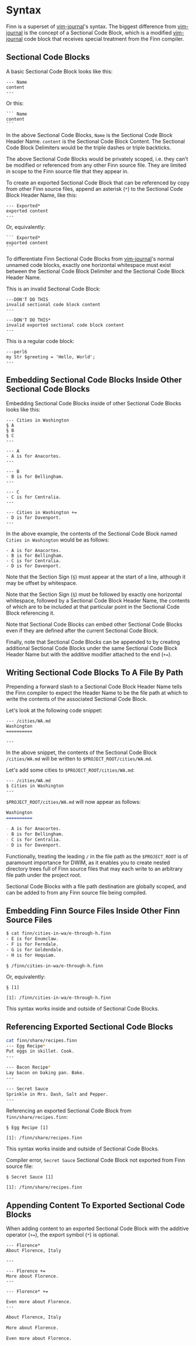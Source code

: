 Syntax
======

Finn is a superset of [vim-journal]'s syntax. The biggest difference
from [vim-journal] is the concept of a Sectional Code Block, which is a
modified [vim-journal] code block that receives special treatment from
the Finn compiler.


Sectional Code Blocks
---------------------

A basic Sectional Code Block looks like this:

```finn
--- Name
content
---
```

Or this:

    ``` Name
    content
    ```

In the above Sectional Code Blocks, `Name` is the Sectional Code Block
Header Name. `content` is the Sectional Code Block Content. The Sectional
Code Block Delimiters would be the triple dashes or triple backticks.

The above Sectional Code Blocks would be privately scoped, i.e. they
can't be modified or referenced from any other Finn source file. They
are limited in scope to the Finn source file that they appear in.

To create an exported Sectional Code Block that can be referenced by copy
from other Finn source files, append an asterisk (`*`) to the Sectional
Code Block Header Name, like this:

```finn
--- Exported*
exported content
---
```

Or, equivalently:

    ``` Exported*
    exported content
    ```

To differentiate Finn Sectional Code Blocks from [vim-journal]'s normal
unnamed code blocks, exactly one horizontal whitespace must exist
between the Sectional Code Block Delimiter and the Sectional Code Block
Header Name.

This is an invalid Sectional Code Block:

```finn
---DON'T DO THIS
invalid sectional code block content
---
```

```finn
---DON'T DO THIS*
invalid exported sectional code block content
---
```

This is a regular code block:

```finn
---perl6
my Str $greeting = 'Hello, World';
---
```


Embedding Sectional Code Blocks Inside Other Sectional Code Blocks
------------------------------------------------------------------

Embedding Sectional Code Blocks inside of other Sectional Code Blocks
looks like this:

```finn
--- Cities in Washington
§ A
§ B
§ C
---

--- A
- A is for Anacortes.
---

--- B
- B is for Bellingham.
---

--- C
- C is for Centralia.
---

--- Cities in Washington +=
- D is for Davenport.
---
```

In the above example, the contents of the Sectional Code Block named
`Cities in Washington` would be as follows:

```
- A is for Anacortes.
- B is for Bellingham.
- C is for Centralia.
- D is for Davenport.
```

Note that the Section Sign (`§`) must appear at the start of a line,
although it may be offset by whitespace.

Note that the Section Sign (`§`) must be followed by exactly one
horizontal whitespace, followed by a Sectional Code Block Header Name,
the contents of which are to be included at that particular point in
the Sectional Code Block referencing it.

Note that Sectional Code Blocks can embed other Sectional Code Blocks
even if they are defined after the current Sectional Code Block.

Finally, note that Sectional Code Blocks can be appended to by creating
additional Sectional Code Blocks under the same Sectional Code Block
Header Name but with the additive modifier attached to the end (`+=`).


Writing Sectional Code Blocks To A File By Path
-----------------------------------------------

Prepending a forward slash to a Sectional Code Block Header Name tells
the Finn compiler to expect the Header Name to be the file path at which
to write the contents of the associated Sectional Code Block.

Let's look at the following code snippet:

```finn
--- /cities/WA.md
Washington
==========

---
```

In the above snippet, the contents of the Sectional Code Block
`/cities/WA.md` will be written to `$PROJECT_ROOT/cities/WA.md`.

Let's add some cities to `$PROJECT_ROOT/cities/WA.md`:

```finn
--- /cities/WA.md
§ Cities in Washington
---
```

`$PROJECT_ROOT/cities/WA.md` will now appear as follows:

```markdown
Washington
==========

- A is for Anacortes.
- B is for Bellingham.
- C is for Centralia.
- D is for Davenport.
```

Functionally, treating the leading `/` in the file path as the
`$PROJECT_ROOT` is of paramount importance for DWIM, as it enables you
to create nested directory trees full of Finn source files that may each
write to an arbitrary file path under the project root.

Sectional Code Blocks with a file path destination are globally scoped,
and can be added to from any Finn source file being compiled.


Embedding Finn Source Files Inside Other Finn Source Files
----------------------------------------------------------

```sh
$ cat finn/cities-in-wa/e-through-h.finn
- E is for Enumclaw.
- F is for Ferndale.
- G is for Goldendale.
- H is for Hoquiam.
```

```finn
§ /finn/cities-in-wa/e-through-h.finn
```

Or, equivalently:

```finn
§ [1]

[1]: /finn/cities-in-wa/e-through-h.finn
```

This syntax works inside and outside of Sectional Code Blocks.


Referencing Exported Sectional Code Blocks
------------------------------------------

```sh
cat finn/share/recipes.finn
--- Egg Recipe*
Put eggs in skillet. Cook.
---

--- Bacon Recipe*
Lay bacon on baking pan. Bake.
---

--- Secret Sauce
Sprinkle in Mrs. Dash, Salt and Pepper.
---
```

Referencing an exported Sectional Code Block from
`finn/share/recipes.finn`:

```finn
§ Egg Recipe [1]

[1]: /finn/share/recipes.finn
```

This syntax works inside and outside of Sectional Code Blocks.

Compiler error, `Secret Sauce` Sectional Code Block not exported from
Finn source file:

```finn
§ Secret Sauce [1]

[1]: /finn/share/recipes.finn
```


Appending Content To Exported Sectional Code Blocks
---------------------------------------------------

When adding content to an exported Sectional Code Block with the additive
operator (`+=`), the export symbol (`*`) is optional.

```finn
--- Florence*
About Florence, Italy

---

--- Florence +=
More about Florence.
---

--- Florence* +=

Even more about Florence.
---
```

```markdown
About Florence, Italy

More about Florence.

Even more about Florence.
```


[vim-journal]: https://github.com/junegunn/vim-journal

